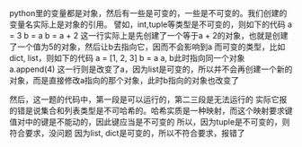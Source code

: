 python里的变量都是对象，然后有一些是可变的，一些是不可变的。我们创建的变量名实际上是对象的引用。
譬如，int,tuple等类型是不可变的，则如下的代码
a = 3
b = a
b = a + 2   这一行实际上是先创建了一个等于a + 2的对象，也就是创建了一个值为5的对象，然后让b去指向它，因而不会影响到a
而可变的类型，比如dict, list，则如下的代码
a = [1, 2, 3]
b = a         a, b此时指向同一个对象
a.append(4)   这一行则是改变了a，因为list是可变的，所以并不会再创建一个新的对象，而是直接修改a指向的那个对象，此时b指向的对象也改变了

然后，这一题的代码中，第一段是可以运行的，第二三段是无法运行的
实际它报的错是说集合和列表类型是不可哈希的。哈希实质是一种映射，而这个映射要求键值对中的键是不能动的，因此键应当是不可变的
所以，因为tuple是不可变的，则符合要求，没问题
因为list, dict是可变的，所以不符合要求，报错了